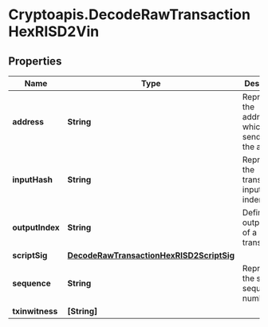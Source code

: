 # Cryptoapis.DecodeRawTransactionHexRISD2Vin

## Properties

Name | Type | Description | Notes
------------ | ------------- | ------------- | -------------
**address** | **String** | Represents the addresses which send/receive the amount. | [optional] 
**inputHash** | **String** | Represents the transaction inputs&#39; indentifier. | [optional] 
**outputIndex** | **String** | Defines the output index of a transaction. | [optional] 
**scriptSig** | [**DecodeRawTransactionHexRISD2ScriptSig**](DecodeRawTransactionHexRISD2ScriptSig.md) |  | 
**sequence** | **String** | Represents the script sequence number | [optional] 
**txinwitness** | **[String]** |  | [optional] 


